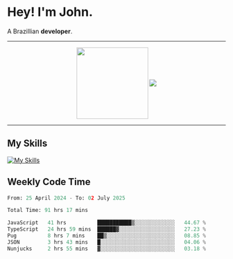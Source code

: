 # Hey! I'm John.

A Brazillian **developer**.

---

<p align="center">
  <img align="center" src="https://github-readme-stats.vercel.app/api?username=joaoiacillo&show_icons=true&locale=en" height="165" />
  <img align="center" src="https://github-readme-stats.vercel.app/api/top-langs/?username=anuraghazra&layout=compact" />
</p>

---

## My Skills

[![My Skills](https://skillicons.dev/icons?i=js,html,css,bootstrap,py,mysql,bash,linux,git,github,vscode,gamemakerstudio)](https://skillicons.dev)

## Weekly Code Time

<!--START_SECTION:waka-->

```python
From: 25 April 2024 - To: 02 July 2025

Total Time: 91 hrs 17 mins

JavaScript   41 hrs          ███████████▒░░░░░░░░░░░░░   44.67 %
TypeScript   24 hrs 59 mins  ██████▓░░░░░░░░░░░░░░░░░░   27.23 %
Pug          8 hrs 7 mins    ██▒░░░░░░░░░░░░░░░░░░░░░░   08.85 %
JSON         3 hrs 43 mins   █░░░░░░░░░░░░░░░░░░░░░░░░   04.06 %
Nunjucks     2 hrs 55 mins   ▓░░░░░░░░░░░░░░░░░░░░░░░░   03.18 %
```

<!--END_SECTION:waka-->
